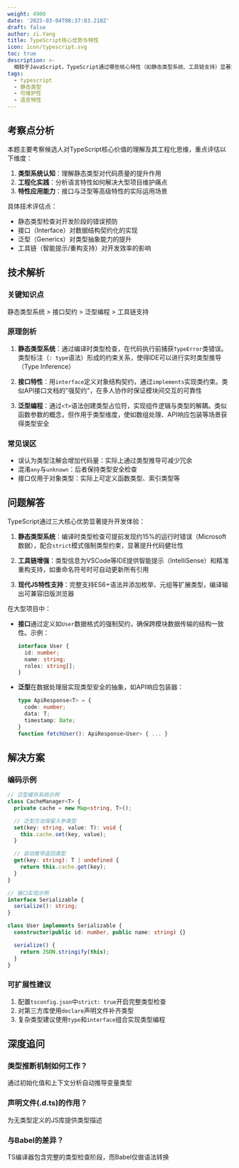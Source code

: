 ```yaml
---
weight: 4900
date: '2025-03-04T08:37:03.210Z'
draft: false
author: zi.Yang
title: TypeScript核心优势与特性
icon: icon/typescript.svg
toc: true
description: >-
  相较于JavaScript，TypeScript通过哪些核心特性（如静态类型系统、工具链支持）显著提升开发体验？请列举至少三个典型优势，并说明接口、泛型等特性如何促进大型项目维护。
tags:
  - typescript
  - 静态类型
  - 可维护性
  - 语言特性
---
```


## 考察点分析

本题主要考察候选人对TypeScript核心价值的理解及其工程化思维，重点评估以下维度：

1. **类型系统认知**：理解静态类型对代码质量的提升作用
2. **工程化实践**：分析语言特性如何解决大型项目维护痛点
3. **特性应用能力**：接口与泛型等高级特性的实际运用场景

具体技术评估点：

- 静态类型检查对开发阶段的错误预防
- 接口（Interface）对数据结构契约化的实现
- 泛型（Generics）对类型抽象能力的提升
- 工具链（智能提示/重构支持）对开发效率的影响

## 技术解析

### 关键知识点

静态类型系统 > 接口契约 > 泛型编程 > 工具链支持

### 原理剖析

1. **静态类型系统**：通过编译时类型检查，在代码执行前捕获`TypeError`类错误。类型标注（`: type`语法）形成的约束关系，使得IDE可以进行实时类型推导（Type Inference）

2. **接口特性**：用`interface`定义对象结构契约，通过`implements`实现类约束。类似API接口文档的"强契约"，在多人协作时保证模块间交互的可靠性

3. **泛型编程**：通过`<T>`语法创建类型占位符，实现组件逻辑与类型的解耦。类似函数参数的概念，但作用于类型维度，使如数组处理、API响应包装等场景获得类型安全

### 常见误区

- 误认为类型注解会增加代码量：实际上通过类型推导可减少冗余
- 混淆`any`与`unknown`：后者保持类型安全检查
- 接口仅用于对象类型：实际上可定义函数类型、索引类型等

## 问题解答

TypeScript通过三大核心优势显著提升开发体验：

1. **静态类型系统**：编译时类型检查可提前发现约15%的运行时错误（Microsoft数据），配合`strict`模式强制类型约束，显著提升代码健壮性

2. **工具链增强**：类型信息为VSCode等IDE提供智能提示（IntelliSense）和精准重构支持，如重命名符号时可自动更新所有引用

3. **现代JS特性支持**：完整支持ES6+语法并添加枚举、元组等扩展类型，编译输出可兼容旧版浏览器

在大型项目中：

- **接口**通过定义如`User`数据格式的强制契约，确保跨模块数据传输的结构一致性。示例：

  ```typescript
  interface User {
    id: number;
    name: string;
    roles: string[];
  }
  ```

- **泛型**在数据处理层实现类型安全的抽象，如API响应包装器：

  ```typescript
  type ApiResponse<T> = {
    code: number;
    data: T;
    timestamp: Date;
  }
  function fetchUser(): ApiResponse<User> { ... }
  ```

## 解决方案

### 编码示例

```typescript
// 泛型缓存系统示例
class CacheManager<T> {
  private cache = new Map<string, T>();

  // 泛型方法保留入参类型
  set(key: string, value: T): void {
    this.cache.set(key, value);
  }

  // 自动推导返回类型
  get(key: string): T | undefined {
    return this.cache.get(key);
  }
}

// 接口实现示例
interface Serializable {
  serialize(): string;
}

class User implements Serializable {
  constructor(public id: number, public name: string) {}

  serialize() {
    return JSON.stringify(this);
  }
}
```

### 可扩展性建议

1. 配置`tsconfig.json`中`strict: true`开启完整类型检查
2. 对第三方库使用`declare`声明文件补齐类型
3. 复杂类型建议使用`type`和`interface`组合实现类型编程

## 深度追问

### 类型推断机制如何工作？

通过初始化值和上下文分析自动推导变量类型

### 声明文件(.d.ts)的作用？

为无类型定义的JS库提供类型描述

### 与Babel的差异？

TS编译器包含完整的类型检查阶段，而Babel仅做语法转换
